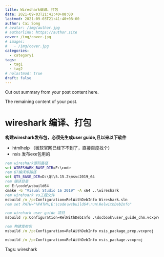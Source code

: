 ```yaml
---
title: Wireshark编译、打包
date: 2021-09-03T21:41:40+08:00
lastmod: 2021-09-03T21:41:40+08:00
author: Cai Song
# avatar: /img/author.jpg
# authorlink: https://author.site
cover: /img/cover.jpg
# images:
#   - /img/cover.jpg
categories:
  - category1
tags:
  - tag1
  - tag2
# nolastmod: true
draft: false
---
```


Cut out summary from your post content here.

<!--more-->

The remaining content of your post.
# wireshark 编译、打包
**构建wireshark发布包，必须先生成user guide,且以来以下软件**
* htmlhelp （微软官网已经下不到了，直接百度找个）
* nsis 发布exe包用的
```bat
rem wireshark源码路径
set WIRESHARK_BASE_DIR=E:\code
rem QT编译库路径
set QT5_BASE_DIR=D:\Qt\5.15.2\msvc2019_64
rem 编译目录
cd E:\code\wsbuild64
cmake -G "Visual Studio 16 2019" -A x64 ..\wireshark
rem wirehsark vs工程文件
msbuild /m /p:Configuration=RelWithDebInfo Wireshark.sln
rem set PATH="%PATH%;E:\code\wsbuild64\run\RelwithDebInfo"

rem wirehark user guide 项目
msbuild /p:Configuration=RelWithDebInfo .\docbook\user_guide_chm.vcxproj

rem 构建发布包
msbuild /m /p:Configuration=RelWithDebInfo nsis_package_prep.vcxproj

msbuild /m /p:Configuration=RelWithDebInfo nsis_package.vcxproj
```

Tags:
  wireshark